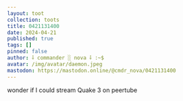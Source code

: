 ```yaml
---
layout: toot
collection: toots
title: 0421131400
date: 2024-04-21
published: true
tags: []
pinned: false
author: ⸸ commander ░ nova ⸸ :~$
avatar: /img/avatar/daemon.jpeg
mastodon: https://mastodon.online/@cmdr_nova/0421131400
---
```


wonder if I could stream Quake 3 on peertube
